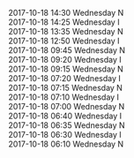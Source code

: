 2017-10-18 14:30 Wednesday  N  
2017-10-18 14:25 Wednesday  I  
2017-10-18 13:35 Wednesday  N  
2017-10-18 12:50 Wednesday  I  
2017-10-18 09:45 Wednesday  N  
2017-10-18 09:20 Wednesday  I  
2017-10-18 09:15 Wednesday  N  
2017-10-18 07:20 Wednesday  I  
2017-10-18 07:15 Wednesday  N  
2017-10-18 07:10 Wednesday  I  
2017-10-18 07:00 Wednesday  N  
2017-10-18 06:40 Wednesday  I  
2017-10-18 06:35 Wednesday  N  
2017-10-18 06:30 Wednesday  I  
2017-10-18 06:10 Wednesday  N  
